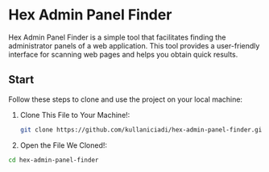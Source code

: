 # Hex Admin Panel Finder

Hex Admin Panel Finder is a simple tool that facilitates finding the administrator panels of a web application. This tool provides a user-friendly interface for scanning web pages and helps you obtain quick results.

## Start

Follow these steps to clone and use the project on your local machine:

1. Clone This File to Your Machine!:

   ```bash
   git clone https://github.com/kullaniciadi/hex-admin-panel-finder.git

2.   Open the File We Cloned!:

   ```bash
   cd hex-admin-panel-finder